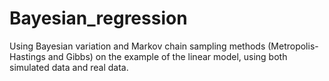 # Bayesian_regression
Using Bayesian variation and Markov chain sampling methods (Metropolis-Hastings and Gibbs) on the example of the linear model, using both simulated data and real data.

